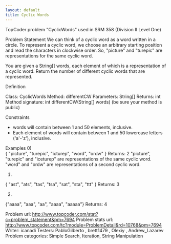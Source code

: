 ```yaml
---
layout: default
title: Cyclic Words
---
```


TopCoder problem "CyclicWords" used in SRM 358 (Division II Level One)

Problem Statement
We can think of a cyclic word as a word written in a circle. To represent a cyclic word, we choose an arbitrary starting position and read the characters in clockwise order. So, "picture" and "turepic" are representations for the same cyclic word.

You are given a String[] words, each element of which is a representation of a cyclic word. Return the number of different cyclic words that are represented.

Definition
        
Class:     CyclicWords
Method:     differentCW
Parameters:     String[]
Returns:     int
Method signature:     int differentCW(String[] words)
(be sure your method is public)
   
Constraints
- words will contain between 1 and 50 elements, inclusive.
- Each element of words will contain between 1 and 50 lowercase letters ('a'-'z'), inclusive.

Examples
0)            
{ "picture", "turepic", "icturep", "word", "ordw" }
Returns: 2
"picture", "turepic" and "iceturep" are representations of the same cyclic word. "word" and "ordw" are representations of a second cyclic word.

1)            
{ "ast", "ats", "tas", "tsa", "sat", "sta", "ttt" }
Returns: 3

2)    
        
{"aaaa", "aaa", "aa", "aaaa", "aaaaa"}
Returns: 4


Problem url: http://www.topcoder.com/stat?c=problem_statement&pm=7694
Problem stats url: http://www.topcoder.com/tc?module=ProblemDetail&rd=10768&pm=7694
Writer: icanadi Testers: PabloGilberto , brett1479 , Olexiy , Andrew_Lazarev Problem categories: Simple Search, Iteration, String Manipulation